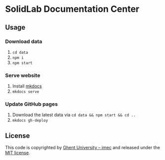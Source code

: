 # SolidLab Documentation Center

## Usage

### Download data

1. `cd data`
2. `npm i`
3. `npm start`

### Serve website

1. Install [mkdocs](https://www.mkdocs.org/)
2. `mkdocs serve`

### Update GitHub pages

1. Download the latest data via `cd data && npm start && cd ..`
2. `mkdocs gh-deploy`

## License

This code is copyrighted by [Ghent University – imec](http://idlab.ugent.be/) and 
released under the [MIT license](http://opensource.org/licenses/MIT).

